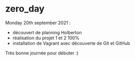# zero_day

Monday 20th september 2021 :
- découvert de planning Holberton
- réalisation du projet 1 et 2 100%
- installation de Vagrant avec découverte de Git et GitHub

Très bonne journée pour débuter :) 